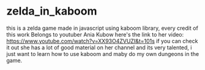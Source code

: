 # zelda_in_kaboom
this is a zelda game made in javascript using kaboom library, every credit of this work Belongs to youtuber Ania Kubow here's the link to her video: https://www.youtube.com/watch?v=XX93O4ZVUZI&t=101s
if you can check it out she has a lot of good material on her channel and its very talented, i just want to learn how to use kaboom and maby do my own dungeons in the game.
